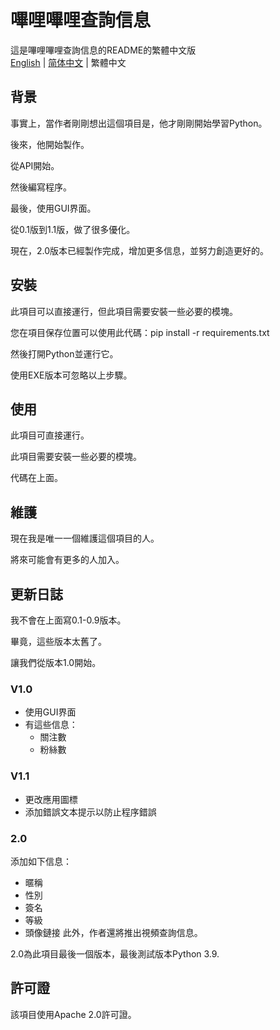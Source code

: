 # 嗶哩嗶哩查詢信息
這是嗶哩嗶哩查詢信息的README的繁體中文版  
[English](https://github.com/macwinlin-studio/bilibili-query-information/blob/2.0/README.md) | [简体中文](https://github.com/macwinlin-studio/bilibili-query-information/blob/2.0/README-zh.md) | 繁體中文
## 背景
事實上，當作者剛剛想出這個項目是，他才剛剛開始學習Python。

後來，他開始製作。

從API開始。

然後編寫程序。

最後，使用GUI界面。

從0.1版到1.1版，做了很多優化。

現在，2.0版本已經製作完成，增加更多信息，並努力創造更好的。
## 安裝
此項目可以直接運行，但此項目需要安裝一些必要的模塊。

您在項目保存位置可以使用此代碼：pip install -r requirements.txt

然後打開Python並運行它。

使用EXE版本可忽略以上步驟。
## 使用
此項目可直接運行。

此項目需要安裝一些必要的模塊。

代碼在上面。
## 維護
現在我是唯一一個維護這個項目的人。

將來可能會有更多的人加入。
## 更新日誌
我不會在上面寫0.1-0.9版本。

畢竟，這些版本太舊了。

讓我們從版本1.0開始。
### V1.0
- 使用GUI界面
- 有這些信息：
    - 關注數
    - 粉絲數
### V1.1
- 更改應用圖標
- 添加錯誤文本提示以防止程序錯誤
### 2.0
添加如下信息：
- 暱稱
- 性別
- 簽名
- 等級
- 頭像鏈接
此外，作者還將推出視頻查詢信息。

2.0為此項目最後一個版本，最後測試版本Python 3.9.
## 許可證
該項目使用Apache 2.0許可證。

